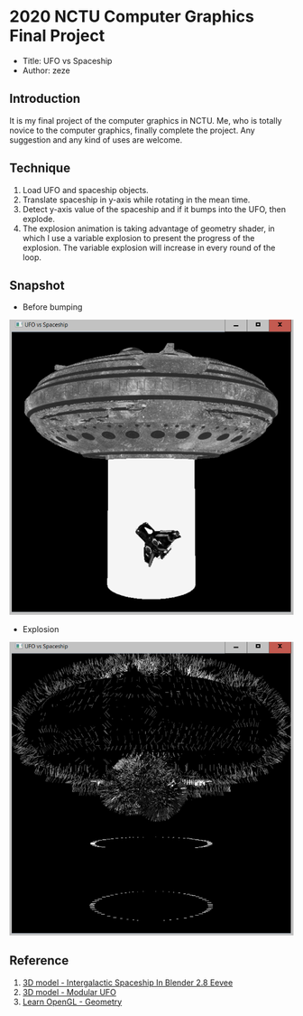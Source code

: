 # 2020 NCTU Computer Graphics Final Project
* Title: UFO vs Spaceship
* Author: zeze

## Introduction
It is my final project of the computer graphics in NCTU. Me, who is totally novice to the computer graphics, finally complete the project. 
Any suggestion and any kind of uses are welcome.

## Technique
1. Load UFO and spaceship objects.
2. Translate spaceship in y-axis while rotating in the mean time.
3. Detect y-axis value of the spaceship and if it bumps into the UFO, then explode.
4. The explosion animation is taking advantage of geometry shader, in which I use a variable explosion to present the progress of the explosion. The variable explosion will increase in every round of the loop.

## Snapshot
* Before bumping

![img](assets/img1.PNG)

* Explosion

![img](assets/img2.PNG)

## Reference
1. [3D model - Intergalactic Spaceship In Blender 2.8 Eevee](https://free3d.com/3d-model/intergalactic-spaceship-in-blender-28-eevee-394046.html)
2. [3D model - Modular UFO](https://free3d.com/3d-model/modular-ufo-190921.html)
3. [Learn OpenGL - Geometry](https://learnopengl.com/Advanced-OpenGL/Geometry-Shader)
